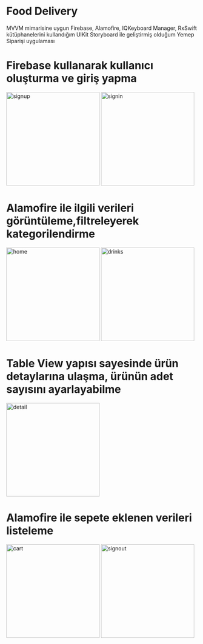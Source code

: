 # Food Delivery
MVVM mimarisine uygun Firebase, Alamofire, IQKeyboard Manager, RxSwift kütüphanelerini kullandığım UIKit Storyboard ile geliştirmiş olduğum Yemep Siparişi uygulaması


#  Firebase kullanarak kullanıcı oluşturma ve giriş yapma 
<img width="246" alt="signup" src="https://github.com/zehraCoskun/FoodDelivery/assets/110024096/d20e8d72-bf6d-424b-b568-023ba25650b2">
<img width="246" alt="signin" src="https://github.com/zehraCoskun/FoodDelivery/assets/110024096/cd23413e-2c6b-48d5-9464-244fc0e04b06">

# Alamofire ile ilgili verileri görüntüleme,filtreleyerek kategorilendirme
<img width="246" alt="home" src="https://github.com/zehraCoskun/FoodDelivery/assets/110024096/f31696c3-1ee2-4c1b-91d2-9b06b3845dc6">
<img width="246" alt="drinks" src="https://github.com/zehraCoskun/FoodDelivery/assets/110024096/9600d5c1-1a97-47dc-ade0-52e82c2d702b">

# Table View yapısı sayesinde ürün detaylarına ulaşma, ürünün adet sayısını ayarlayabilme
<img width="246" alt="detail" src="https://github.com/zehraCoskun/FoodDelivery/assets/110024096/7959a8bc-1e65-48e6-a808-c8c723f9edb4">

# Alamofire ile sepete eklenen verileri listeleme
<img width="246" alt="cart" src="https://github.com/zehraCoskun/FoodDelivery/assets/110024096/51ad4a4e-fd97-4023-a7b2-2550d6fd53a1">
<img width="246" alt="signout" src="https://github.com/zehraCoskun/FoodDelivery/assets/110024096/6d4f4ea3-f58f-4def-9d00-84a2b7ca6056">
